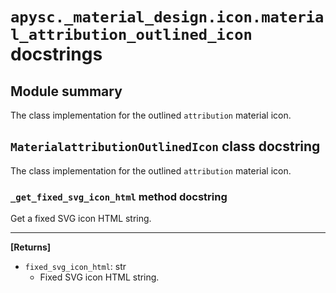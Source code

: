 # `apysc._material_design.icon.material_attribution_outlined_icon` docstrings

## Module summary

The class implementation for the outlined `attribution` material icon.

## `MaterialattributionOutlinedIcon` class docstring

The class implementation for the outlined `attribution` material icon.

### `_get_fixed_svg_icon_html` method docstring

Get a fixed SVG icon HTML string.<hr>

**[Returns]**

- `fixed_svg_icon_html`: str
  - Fixed SVG icon HTML string.